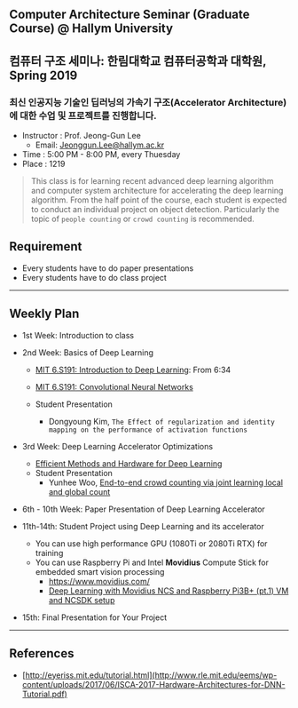 ## Computer Architecture Seminar (Graduate Course) @ Hallym University
## 컴퓨터 구조 세미나: 한림대학교 컴퓨터공학과 대학원, Spring 2019

### 최신 인공지능 기술인 딥러닝의 가속기 구조(Accelerator Architecture)에 대한 수업 및 프로젝트를 진행합니다.

- Instructor : Prof. Jeong-Gun Lee
   - Email: Jeonggun.Lee@hallym.ac.kr
- Time : 5:00 PM - 8:00 PM, every Thuesday 
- Place : 1219

> This class is for learning recent advanced deep learning algorithm and computer system architecture for accelerating the deep learning algorithm. From the half point of the course, each student is expected to conduct an individual project on object detection. Particularly the topic of ``people counting`` or ``crowd counting`` is recommended.

## Requirement
 - Every students have to do paper presentations
 - Every students have to do class project
 
*  *  *
## Weekly Plan

- 1st Week: Introduction to class

- 2nd Week: Basics of Deep Learning
   - [MIT 6.S191: Introduction to Deep Learning](https://www.youtube.com/watch?v=5v1JnYv_yWs&list=PLtBw6njQRU-rwp5__7C0oIVt26ZgjG9NI): From 6:34
   - [MIT 6.S191: Convolutional Neural Networks](https://www.youtube.com/watch?v=H-HVZJ7kGI0&index=3&list=PLtBw6njQRU-rwp5__7C0oIVt26ZgjG9NI)
   
   - Student Presentation
      - Dongyoung Kim, ``The Effect of regularization and identity mapping on the performance of activation functions``
      
- 3rd Week: Deep Learning Accelerator Optimizations
   - [Efficient Methods and Hardware for Deep Learning](https://www.youtube.com/watch?v=eZdOkDtYMoo&t=25s)
   - Student Presentation
      - Yunhee Woo, [End-to-end crowd counting via joint learning local and global count](https://ieeexplore.ieee.org/abstract/document/7532551?fbclid=IwAR1YBIYBuCsJl5tnK704k0YzSpAHeVWAH4Y4YRwVIRBv2P5hvuexn4g3ejk)
      
- 6th - 10th Week: Paper Presentation of Deep Learning Accelerator


- 11th-14th: Student Project using Deep Learning and its accelerator
   - You can use high performance GPU (1080Ti or 2080Ti RTX) for training
   - You can use Raspberry Pi and Intel **Movidius** Compute Stick for embedded smart vision processing
      - https://www.movidius.com/
      - [Deep Learning with Movidius NCS and Raspberry Pi3B+ (pt.1) VM and NCSDK setup](https://www.youtube.com/watch?v=p8o284gBSqo)
- 15th: Final Presentation for Your Project


*  *  *
## References
- [http://eyeriss.mit.edu/tutorial.html](http://www.rle.mit.edu/eems/wp-content/uploads/2017/06/ISCA-2017-Hardware-Architectures-for-DNN-Tutorial.pdf)
